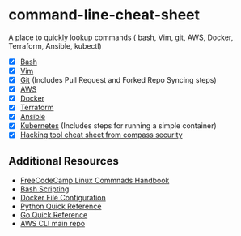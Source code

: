 # command-line-cheat-sheet
A place to quickly lookup commands ( bash, Vim, git, AWS, Docker, Terraform, Ansible, kubectl)


- [x] [Bash](/bash.sh)
- [x] [Vim](vim.sh)
- [x] [Git](/git.sh) (Includes Pull Request and Forked Repo Syncing steps)
- [x] [AWS](/aws.sh)
- [x] [Docker](/docker.sh)
- [x] [Terraform](/terraform.sh) 
- [x] [Ansible](/ansible.sh)
- [x] [Kubernetes](/kubectl.sh) (Includes steps for running a simple container)
- [x] [Hacking tool cheat sheet from compass security](https://blog.compass-security.com/2019/10/hacking-tools-cheat-sheet/)

## Additional Resources 
  - [FreeCodeCamp Linux Commnads Handbook](https://www.freecodecamp.org/news/the-linux-commands-handbook/)
  - [Bash Scripting](https://devhints.io/bash)
  - [Docker File Configuration](https://devhints.io/dockerfile)
  - [Python Quick Reference](https://gist.github.com/ari-hacks/a98d0388c2cc6f356b93e8ebaade1127)
  - [Go Quick Reference](https://devhints.io/go)
  - [AWS CLI main repo](https://github.com/aws/aws-cli/tree/develop/awscli/examples)
